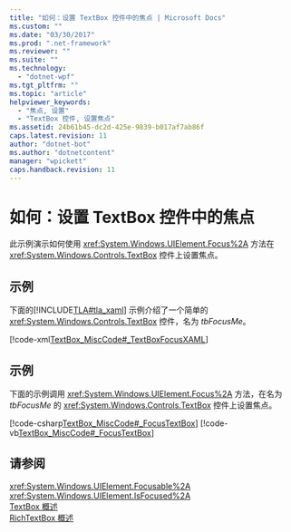```yaml
---
title: "如何：设置 TextBox 控件中的焦点 | Microsoft Docs"
ms.custom: ""
ms.date: "03/30/2017"
ms.prod: ".net-framework"
ms.reviewer: ""
ms.suite: ""
ms.technology: 
  - "dotnet-wpf"
ms.tgt_pltfrm: ""
ms.topic: "article"
helpviewer_keywords: 
  - "焦点, 设置"
  - "TextBox 控件, 设置焦点"
ms.assetid: 24b61b45-dc2d-425e-9839-b017af7ab86f
caps.latest.revision: 11
author: "dotnet-bot"
ms.author: "dotnetcontent"
manager: "wpickett"
caps.handback.revision: 11
---
```

# 如何：设置 TextBox 控件中的焦点
此示例演示如何使用 <xref:System.Windows.UIElement.Focus%2A> 方法在 <xref:System.Windows.Controls.TextBox> 控件上设置焦点。  
  
## 示例  
 下面的[!INCLUDE[TLA#tla_xaml](../../../../includes/tlasharptla-xaml-md.md)] 示例介绍了一个简单的 <xref:System.Windows.Controls.TextBox> 控件，名为 *tbFocusMe*。  
  
 [!code-xml[TextBox_MiscCode#_TextBoxFocusXAML](../../../../samples/snippets/csharp/VS_Snippets_Wpf/TextBox_MiscCode/CSharp/Window1.xaml#_textboxfocusxaml)]  
  
## 示例  
 下面的示例调用 <xref:System.Windows.UIElement.Focus%2A> 方法，在名为 *tbFocusMe* 的 <xref:System.Windows.Controls.TextBox> 控件上设置焦点。  
  
 [!code-csharp[TextBox_MiscCode#_FocusTextBox](../../../../samples/snippets/csharp/VS_Snippets_Wpf/TextBox_MiscCode/CSharp/Window1.xaml.cs#_focustextbox)]
 [!code-vb[TextBox_MiscCode#_FocusTextBox](../../../../samples/snippets/visualbasic/VS_Snippets_Wpf/TextBox_MiscCode/VisualBasic/Window1.xaml.vb#_focustextbox)]  
  
## 请参阅  
 <xref:System.Windows.UIElement.Focusable%2A>   
 <xref:System.Windows.UIElement.IsFocused%2A>   
 [TextBox 概述](../../../../docs/framework/wpf/controls/textbox-overview.md)   
 [RichTextBox 概述](../../../../docs/framework/wpf/controls/richtextbox-overview.md)